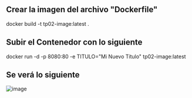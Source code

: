 ## Crear la imagen del archivo "Dockerfile"

docker build -t tp02-image:latest .

## Subir el Contenedor con lo siguiente

docker run -d -p 8080:80 -e TITULO="Mi Nuevo Título" tp02-image:latest

## Se verá lo siguiente

![image](https://github.com/user-attachments/assets/8d820d50-24ab-4e53-aace-7168363452ad)


